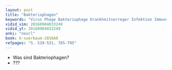 ```yaml
---
layout: post
title: "Bakteriophagen"
keywords: "Virus Phage Bakteriophage Krankheitserreger Infektion Immunsystem"
vidid_vim: 20160904033249
vidid_yt: 20160904033249
anki: "nourl"
book: b-suerbaum-2016A8
refpages: "S. 519-531, 785-795"
---
```

- Was sind Bakteriophagen?
- ???

